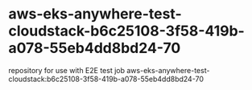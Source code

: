 # aws-eks-anywhere-test-cloudstack-b6c25108-3f58-419b-a078-55eb4dd8bd24-70
repository for use with E2E test job aws-eks-anywhere-test-cloudstack:b6c25108-3f58-419b-a078-55eb4dd8bd24-70
